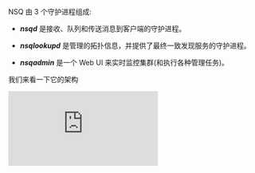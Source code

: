  NSQ 由 3 个守护进程组成:


- ***nsqd*** 是接收、队列和传送消息到客户端的守护进程。

- ***nsqlookupd*** 是管理的拓扑信息，并提供了最终一致发现服务的守护进程。

- ***nsqadmin*** 是一个 Web UI 来实时监控集群(和执行各种管理任务)。

我们来看一下它的架构   

![NSQ](https://github.com/VeniVidiViciVK/NSQ/raw/master/docs/NSQ架构-6.pdf)   



